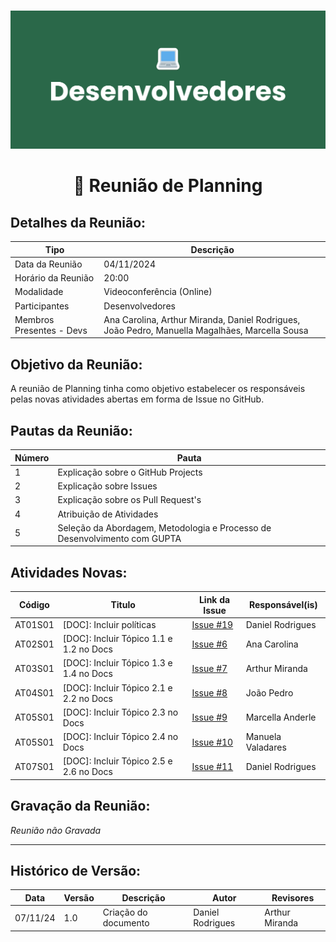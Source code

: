 #
![Banner Desenvolvedores](../../../../assets/BannerDesenvolvedores.png)

<div align="center">
<h1>🤝 Reunião de Planning </h1>
</div>

## Detalhes da Reunião:
| Tipo | Descrição                              |
|---- | --------------------------------------- |
| Data da Reunião | 04/11/2024 |
| Horário da Reunião | 20:00 |
| Modalidade | Videoconferência (Online) |
| Participantes | Desenvolvedores |
| Membros Presentes - Devs | Ana Carolina, Arthur Miranda, Daniel Rodrigues, João Pedro, Manuella Magalhães, Marcella Sousa |

## Objetivo da Reunião:
A reunião de Planning tinha como objetivo estabelecer os responsáveis pelas novas atividades abertas em forma de Issue no GitHub.

## Pautas da Reunião:

| Número | Pauta |
| --- | ------ |
| 1 | Explicação sobre o GitHub Projects |
| 2 | Explicação sobre Issues |
| 3 | Explicação sobre os Pull Request's |
| 4 | Atribuição de Atividades |
| 5 | Seleção da Abordagem, Metodologia e Processo de Desenvolvimento com GUPTA |

## Atividades Novas:

Código  | Titulo                                  | Link da Issue | Responsável(is)
------- | --------------------------------------- | ------------- | --------------- 
AT01S01 | [DOC]: Incluir políticas                | [Issue #19](https://github.com/mdsreq-fga-unb/2024.2-T03-CafeDoSitio/issues/19) | Daniel Rodrigues
AT02S01 | [DOC]: Incluir Tópico 1.1 e 1.2 no Docs | [Issue #6](https://github.com/mdsreq-fga-unb/2024.2-T03-CafeDoSitio/issues/6) | Ana Carolina
AT03S01 | [DOC]: Incluir Tópico 1.3 e 1.4 no Docs | [Issue #7](https://github.com/mdsreq-fga-unb/2024.2-T03-CafeDoSitio/issues/7) | Arthur Miranda
AT04S01 | [DOC]: Incluir Tópico 2.1 e 2.2 no Docs | [Issue #8](https://github.com/mdsreq-fga-unb/2024.2-T03-CafeDoSitio/issues/8) | João Pedro
AT05S01 | [DOC]: Incluir Tópico 2.3 no Docs       | [Issue #9](https://github.com/mdsreq-fga-unb/2024.2-T03-CafeDoSitio/issues/9) | Marcella Anderle
AT05S01 | [DOC]: Incluir Tópico 2.4 no Docs       | [Issue #10](https://github.com/mdsreq-fga-unb/2024.2-T03-CafeDoSitio/issues/10) | Manuela Valadares
AT07S01 | [DOC]: Incluir Tópico 2.5 e 2.6 no Docs | [Issue #11](https://github.com/mdsreq-fga-unb/2024.2-T03-CafeDoSitio/issues/11) | Daniel Rodrigues

## Gravação da Reunião:
_Reunião não Gravada_

---
## Histórico de Versão: 
| Data | Versão | Descrição | Autor | Revisores |
|---- | ------ | --------- | ----- | --------- |
| 07/11/24 | 1.0 | Criação do documento | Daniel Rodrigues | Arthur Miranda |